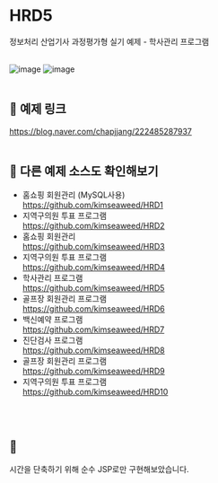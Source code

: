 # HRD5
정보처리 산업기사 과정평가형 실기 예제 - 학사관리 프로그램<br><br>

![image](https://github.com/kimseaweed/HRD5/assets/128600341/7d0a0d0e-98f0-4c10-b292-865ecbacbedc)
![image](https://github.com/kimseaweed/HRD5/assets/128600341/cb4b252c-2670-4cc1-b7ab-4c99aed00d5e)
<br><br>


## 🔗 예제 링크
https://blog.naver.com/chapjjang/222485287937
<br>
<br>


## 🔗 다른 예제 소스도 확인해보기 
* 홈쇼핑 회원관리 (MySQL사용)<br>https://github.com/kimseaweed/HRD1
* 지역구의원 투표 프로그램 <br>https://github.com/kimseaweed/HRD2
* 홈쇼핑 회원관리 <br>https://github.com/kimseaweed/HRD3
* 지역구의원 투표 프로그램 <br>https://github.com/kimseaweed/HRD4
* 학사관리 프로그램<br>https://github.com/kimseaweed/HRD5
* 골프장 회원관리 프로그램<br>https://github.com/kimseaweed/HRD6
* 백신예약 프로그램<br>https://github.com/kimseaweed/HRD7
* 진단검사 프로그램<br>https://github.com/kimseaweed/HRD8
* 골프장 회원관리 프로그램<br>https://github.com/kimseaweed/HRD9
* 지역구의원 투표 프로그램 <br>https://github.com/kimseaweed/HRD10
<br>
<br>

## 💬
시간을 단축하기 위해 순수 JSP로만 구현해보았습니다.
<br><br><br>





